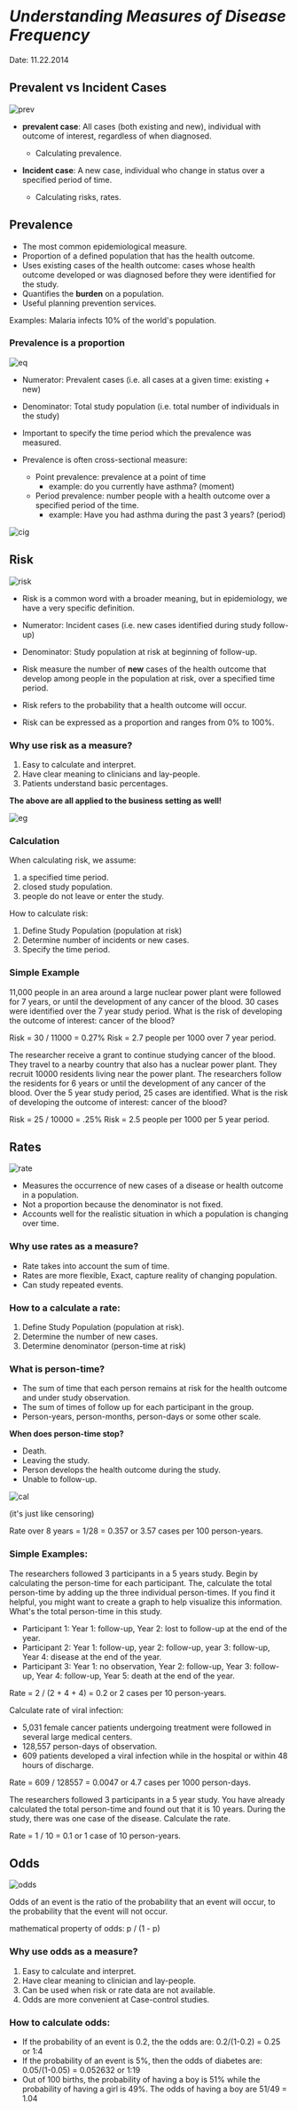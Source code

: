 # *Understanding Measures of Disease Frequency*

Date: 11.22.2014


## Prevalent vs Incident Cases

![prev](misc/prev.png)

* **prevalent case**: All cases (both existing and new), individual with outcome of interest, regardless of when diagnosed.
    * Calculating prevalence.

* **Incident case**: A new case, individual who change in status over a specified period of time.
    * Calculating risks, rates.


## Prevalence

* The most common epidemiological measure.
* Proportion of a defined population that has the health outcome.
* Uses existing cases of the health outcome: cases whose health outcome developed or was diagnosed before they were identified for the study.
* Quantifies the **burden** on a population.
* Useful planning prevention services.

Examples: Malaria infects 10% of the world's population.

### Prevalence is a proportion

![eq](misc/eq.png)

* Numerator: Prevalent cases (i.e. all cases at a given time: existing + new)
* Denominator: Total study population (i.e. total number of individuals in the study)

* Important to specify the time period which the prevalence was measured.

* Prevalence is often cross-sectional measure:
    * Point prevalence: prevalence at a point of time
        * example: do you currently have asthma? (moment)
    * Period prevalence: number people with a health outcome over a specified period of the time.
        * example: Have you had asthma during the past 3 years? (period)


![cig](misc/cig.png)


## Risk

![risk](misc/risk.png)

* Risk is a common word with a broader meaning, but in epidemiology, we have a very specific definition.
* Numerator: Incident cases (i.e. new cases identified during study follow-up)
* Denominator: Study population at risk at beginning of follow-up.


* Risk measure the number of **new** cases of the health outcome that develop among people in the population at risk, over a specified time period.
* Risk refers to the probability that a health outcome will occur.
* Risk can be expressed as a proportion and ranges from 0% to 100%.


### Why use risk as a measure?

1. Easy to calculate and interpret.
2. Have clear meaning to clinicians and lay-people.
3. Patients understand basic percentages.

**The above are all applied to the business setting as well!**

![eg](misc/risk_eg.png)


### Calculation

When calculating risk, we assume:

1. a specified time period.
2. closed study population.
3. people do not leave or enter the study.


How to calculate risk:

1. Define Study Population (population at risk)
2. Determine number of incidents or new cases.
3. Specify the time period.


### Simple Example

11,000 people in an area around a large nuclear power plant were followed for 7 years, or until the development of any cancer of the blood. 
30 cases were identified over the 7 year study period. What is the risk of developing the outcome of interest: cancer of the blood?

Risk = 30 / 11000 = 0.27%
Risk = 2.7 people per 1000 over 7 year period.


The researcher receive a grant to continue studying cancer of the blood. They travel to a nearby country that also has a nuclear power plant.
They recruit 10000 residents living near the power plant. The researchers follow the residents for 6 years or until the development of any cancer
of the blood. Over the 5 year study period, 25 cases are identified. What is the risk of developing the outcome of interest: cancer of the blood?

Risk = 25 / 10000 = .25%
Risk = 2.5 people per 1000 per 5 year period.


## Rates

![rate](misc/rate.png)

* Measures the occurrence of new cases of a disease or health outcome in a population.
* Not a proportion because the denominator is not fixed.
* Accounts well for the realistic situation in which a population is changing over time.

### Why use rates as a measure?

* Rate takes into account the sum of time.
* Rates are more flexible, Exact, capture reality of changing population.
* Can study repeated events.

### How to a calculate a rate:

1. Define Study Population (population at risk).
2. Determine the number of new cases.
3. Determine denominator (person-time at risk)


### What is person-time?

* The sum of time that each person remains at risk for the health outcome and under study observation.
* The sum of times of follow up for each participant in the group.
* Person-years, person-months, person-days or some other scale.


**When does person-time stop?**

* Death.
* Leaving the study.
* Person develops the health outcome during the study.
* Unable to follow-up.

![cal](misc/cal.png)

(it's just like censoring)

Rate over 8 years = 1/28 = 0.357 or 3.57 cases per 100 person-years.

### Simple Examples:

The researchers followed 3 participants in a 5 years study. Begin by calculating the person-time for each participant.
The, calculate the total person-time by adding up the three individual person-times. If you find it helpful, 
you might want to create a graph to help visualize this information. What's the total person-time in this study.

* Participant 1: Year 1: follow-up, Year 2: lost to follow-up at the end of the year.
* Participant 2: Year 1: follow-up, year 2: follow-up, year 3: follow-up, Year 4: disease at the end of the year.
* Participant 3: Year 1: no observation, Year 2: follow-up, Year 3: follow-up, Year 4: follow-up, Year 5: death at the end of the year.

Rate =  2 / (2 + 4 + 4) = 0.2 or 2 cases per 10 person-years.


Calculate rate of viral infection:

* 5,031 female cancer patients undergoing treatment were followed in several large medical centers.
* 128,557 person-days of observation.
* 609 patients developed a viral infection while in the hospital or within 48 hours of discharge.

Rate = 609 / 128557 = 0.0047 or 4.7 cases per 1000 person-days.


The researchers followed 3 participants in a 5 year study. You have already calculated the total person-time and found out that it is 10 years.
During the study, there was one case of the disease. Calculate the rate.

Rate = 1 / 10 = 0.1 or 1 case of 10 person-years.


## Odds

![odds](misc/odds.png)

Odds of an event is the ratio of the probability that an event will occur, to the probability that the event will not occur.

mathematical property of odds: p / (1 - p)


### Why use odds as a measure?

1. Easy to calculate and interpret.
2. Have clear meaning to clinician and lay-people.
3. Can be used when risk or rate data are not available.
4. Odds are more convenient at Case-control studies.


### How to calculate odds:

* If the probability of an event is 0.2, the the odds are: 0.2/(1-0.2) = 0.25 or 1:4
* If the probability of an event is 5%, then the odds of diabetes are: 0.05/(1-0.05) = 0.052632 or 1:19
* Out of 100 births, the probability of having a boy is 51% while the probability of having a girl is 49%. The odds of having a boy are 51/49 = 1.04 


